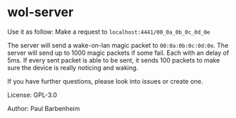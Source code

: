 # wol-server

Use it as follow:
Make a request to `localhost:4441/00_0a_0b_0c_0d_0e`

The server will send a wake-on-lan magic packet to `00:0a:0b:0c:0d:0e`.
The server will send up to 1000 magic packets if some fail. Each with an delay of 5ms.
If every sent packet is able to be sent, it sends 100 packets to make sure the device is really noticing and waking.

If you have further questions, please look into issues or create one.

License: GPL-3.0

Author: Paul Barbenheim

